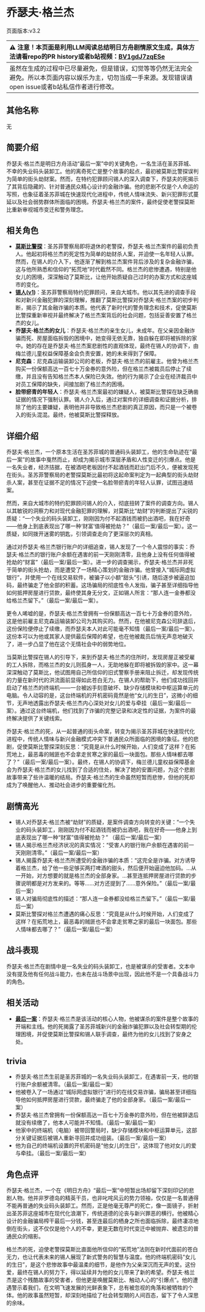 # 乔瑟夫·格兰杰
页面版本:v3.2
 

| :warning: 注意！本页面是利用LLM阅读总结明日方舟剧情原文生成，具体方法请看repo的PR history或者b站视频：[BV1gdJ7zqESe](https://www.bilibili.com/video/BV1gdJ7zqESe/)         |
|:----------------------------|
| 虽然在生成的过程中已尽量避免，但是错误，幻觉等等仍然无法完全避免。所以本页面内容以娱乐为主，切勿当成一手来源。发现错误请open issue或者b站私信作者进行修改。|



## 其他名称
无
## 简要介绍
乔瑟夫·格兰杰是明日方舟活动“最后一案”中的关键角色，一名生活在圣苏菲城、不幸的失业码头装卸工。他的离奇死亡是整个故事的起点，最初被莫斯比警探误判为简单的街头劫财案。然而，在特约犯罪顾问锡人的深入调查下，乔瑟夫的死揭示了其背后隐藏的、针对普通民众精心设计的金融诈骗。他的悲剧不仅是个人命运的写照，也象征着圣苏菲城在快速现代化进程中，传统人情味流失、新兴犯罪形式蔓延以及社会弱势群体所面临的困境。乔瑟夫·格兰杰的案件，最终促使老警探莫斯比重新审视城市变迁和警务理念。
## 相关角色
-   **[莫斯比警探](extended_char_mo_si_bi_jing_tan.md)**：圣苏菲警察局即将退休的老警探，乔瑟夫·格兰杰案件的最初负责人。他起初将格兰杰的死定性为简单的劫财杀人案，并迫使一名年轻人认罪。然而，在锡人的介入下，他逐渐了解到格兰杰案件背后涉及的复杂金融诈骗，这与他所熟悉和信仰的“拓荒地”时代截然不同。格兰杰的悲惨遭遇，特别是他女儿的困境，深深触动了莫斯比，让他开始质疑自己过时的办案方式和这座城市的变化。
-   **[锡人](char_4151_tinman.md)([v1](../chars/char_4151_tinman.md))**：圣苏菲警察局特约犯罪顾问，来自大城市。他以其先进的调查手段和对新兴金融犯罪的深刻理解，推翻了莫斯比警探对乔瑟夫·格兰杰案的初步判断，揭示了其金融诈骗的本质。他代表了新时代的警务理念和技术，促使莫斯比警探重新审视并最终解决了格兰杰案背后的社会问题，包括妥善安置了格兰杰的女儿。
-   **乔瑟夫·格兰杰的女儿**：乔瑟夫·格兰杰的亲生女儿，未成年。在父亲因金融诈骗而死、房屋面临拆毁的困境中，她变得无依无靠，独自躲在即将被拆除的家中。她的存在是乔瑟夫·格兰杰案悲剧性的直观体现，最终在锡人的协调下，由梅兰德儿童权益保障基金会负责安置，她的未来得到了保障。
-   **尼克森**：尼克森运输装卸公司的老板，乔瑟夫·格兰杰的前雇主。他曾为格兰杰购买一份保额高达一百七十万金券的意外险，但在格兰杰被裁员后停止了续缴，并且没有告知格兰杰本人保险已失效。他的行为揭示了企业在经济裁员中对员工保障的缺失，间接加剧了格兰杰的困境。
-   **脸带瘀青的年轻人**：乔瑟夫·格兰杰案最初的嫌疑人，被莫斯比警探在缺乏确凿证据的情况下强制认罪。锡人介入后，通过对案件的详细调查和证据分析，排除了他的主要嫌疑，表明他并非导致格兰杰悲剧的真正原因，而只是一个被卷入的街头混混。最终，他被莫斯比警探释放。
## 详细介绍
乔瑟夫·格兰杰，一个原本生活在圣苏菲城的普通码头装卸工，他的生命轨迹在“最后一案”的故事中戛然而止，却成为揭示城市深层矛盾和人性变迁的引爆点。他是一名失业者，经济拮据，在被酒吧老板因付不起酒钱而赶出门后不久，便被发现死在街头。圣苏菲警察局的老警探莫斯比最初将这起命案判定为一起典型的街头劫财杀人案，甚至在证据不足的情况下迫使一名脸带瘀青的年轻人认罪，试图迅速结案。

然而，来自大城市的特约犯罪顾问锡人的介入，彻底扭转了案件的调查方向。锡人以其敏锐的洞察力和对现代金融犯罪的理解，对莫斯比“劫财”的判断提出了尖锐的质疑：“一个失业的码头装卸工，刚刚因为付不起酒钱而被扔出酒吧，我在好奇——他身上到底表现出了哪一种‘财富’值得被抢劫？”（最后一案/最后一案）。这一质疑，如同拨开迷雾的钥匙，引领调查走向了更深层次的真相。

通过对乔瑟夫·格兰杰银行账户的详细追查，锡人发现了一个令人震惊的事实：乔瑟夫·格兰杰的银行账户余额在遇害的前一天刚刚清零，且他身上没有任何值得被抢劫的“财富”（最后一案/最后一案）。进一步的调查揭示，乔瑟夫·格兰杰并非死于简单的街头抢劫，而是遭受了一场精心策划的金融诈骗。他曾接入“城际网虚拟银行”，并使用一个在线交易软件，被骗子以小额“甜头”引诱，随后逐步被逼迫加码，最终骗走了他全部的积蓄。这场骗局的彻底性令人发指，骗子甚至详细指导他如何抵押房屋进行贷款，最终使其身无分文，正如锡人所言：“那人连一金券都没给格兰杰留下。”（最后一案/最后一案）。

更令人唏嘘的是，乔瑟夫·格兰杰曾拥有一份保额高达一百七十万金券的意外险，这是他前雇主尼克森运输装卸公司为其购买的。然而，在他被尼克森公司辞退后，这份保险便停止了续缴，而乔瑟夫本人对此可能毫不知情（最后一案/最后一案）。这份本可以为他或其家人提供最后保障的希望，也在他被裁员后悄无声息地破灭了，进一步凸显了他在这个无情社会中的弱势地位。

当莫斯比警探在锡人的引导下，来到乔瑟夫·格兰杰的住所时，发现房屋正被受雇的工人拆除，而格兰杰的女儿则孤身一人，无助地躲在即将被拆毁的家中。这一幕深深触动了莫斯比，他试图用自己所信仰的旧式警察手册来阻止拆迁，却发现传统的力量在新时代的洪流面前显得如此苍白无力。在锡人的帮助下，他们成功找回并启动了格兰杰的终端机——一台被凶手刻意破坏、缺少存储模块和中枢运算单元的电脑。令人动容的是，这台终端机的开机密码竟然是他“女儿的生日”，这微小的细节，无声地透露出乔瑟夫·格兰杰内心深处对女儿的爱与牵挂（最后一案/最后一案）。通过这台终端机，他们找到了诈骗的完整记录和决定性的证据，为案件的最终解决提供了关键线索。

乔瑟夫·格兰杰的死，从一起普通的街头命案，转变为揭示圣苏菲城在快速现代化进程中，传统人情味与新兴金融模式冲突下普通民众所面临的困境的象征。他的悲剧，促使莫斯比警探深刻反思：“究竟是从什么时候开始，人们变成了这样？在拓荒地上，最恶毒的贼匪也不会拿走贫寒之家的最后一块面包。那些人情味都去哪了？”（最后一案/最后一案）。最终，在锡人的协调下，梅兰德儿童权益保障基金会为乔瑟夫·格兰杰的女儿找到了合适的住处，解决了她的安置问题，为这个悲剧故事带来了些许温暖的结局。乔瑟夫·格兰杰的生命虽然短暂而悲惨，但他的死却成为了唤醒他人、推动社会进步的重要催化剂。
## 剧情高光
*   锡人对乔瑟夫·格兰杰被“劫财”的质疑，是案件调查方向转变的关键：“一个失业的码头装卸工，刚刚因为付不起酒钱而被扔出酒吧，我在好奇——他身上到底表现出了哪一种“财富”值得被抢劫？” （最后一案/最后一案）
*   锡人揭示格兰杰经济状况的真实情况：“受害人的银行账户余额在遇害的前一天刚刚清零。”（最后一案/最后一案）
*   锡人揭露乔瑟夫·格兰杰所遭受的金融诈骗的本质：“这完全是诈骗。对方诱导着格兰杰，给了他一些足够买两打啤酒的甜头，然后便开始逼迫他加码。...从一开始，对方想要的就是格兰杰的全部身家。...甚至连抵押房屋进行贷款的步骤说明都是对方发来的。等等......对方还提到了......意外保险。”（最后一案/最后一案）
*   锡人对骗局彻底性的描述：“那人连一金券都没给格兰杰留下。”（最后一案/最后一案）
*   莫斯比警探对格兰杰遭遇的痛心反思：“究竟是从什么时候开始，人们变成了这样？在拓荒地上，最恶毒的贼匪也不会拿走贫寒之家的最后一块面包。那些人情味都去哪了？”（最后一案/最后一案）
## 战斗表现
乔瑟夫·格兰杰在剧情中是一名失业的码头装卸工，也是被谋杀的受害者。文本中没有提及他有任何战斗能力，也未在战斗场景中出现，因此他不是一个具备战斗力的角色。
## 相关活动
-   **[最后一案](../stories/story_tinman_set_1.md)**：乔瑟夫·格兰杰是该活动的核心人物，他被谋杀的案件是整个故事的开端和主线。他的死揭露了圣苏菲城新兴的金融诈骗犯罪以及社会转型期的伦理困境，并促使莫斯比警探和锡人联手调查，最终为他的女儿找到了安身之处。
## trivia
*   乔瑟夫·格兰杰生前是圣苏菲城的一名失业码头装卸工，在遇害前一天，他的银行账户余额被清零。（最后一案/最后一案）
*   他被卷入了一场通过“城际网虚拟银行”进行的在线交易诈骗，骗局甚至详细指导他如何抵押房屋进行贷款，最终骗走了他的全部身家。（最后一案/最后一案）
*   乔瑟夫·格兰杰曾拥有一份保额高达一百七十万金券的意外险，但在他被辞退后就没有续缴了，他本人可能并不知情。（最后一案/最后一案）
*   他家中的终端机（电脑）被带回警局时，缺少存储模块和中枢运算单元，这部分关键证据后被锡人重新寻回并成功组装。（最后一案/最后一案）
*   他为自己的终端机设置的开机密码是“他女儿的生日”，这体现了他对女儿的爱与牵挂。（最后一案/最后一案）
## 角色点评
乔瑟夫·格兰杰，一个在《明日方舟》“最后一案”中短暂出场却留下深刻印记的悲剧人物。他并非罗德岛的精英干员，也非叱咤风云的势力领袖，仅仅是一名普通得不能再普通的失业码头装卸工。然而，正是他毫无尊严的死亡，像一面镜子，折射出圣苏菲这座城市在现代化浪潮下，传统道德的沦丧与新兴罪恶的横行。他被精心设计的金融骗局榨干最后一分钱，甚至连最后的栖身之所也面临拆除，最终凄凉地倒在街头，这不仅仅是他个人的不幸，更是无数在时代变迁中被抛弃、被遗忘的普通民众的缩影。

格兰杰的死，迫使老警探莫斯比直面他所信仰的“拓荒地”法则在新时代面前的苍白无力，也让代表未来的锡人展现了新式警务的智慧与温度。他的终端机密码“女儿的生日”，是这个悲惨故事中最温柔的细节，是他作为父亲深沉而无声的爱。这份爱，最终在锡人的努力下，得以延续并为他的女儿带来了新的希望。乔瑟夫·格兰杰是这个残酷故事的受害者，但他更是唤醒莫斯比、触动人心的“引爆点”。他的遭遇警示着我们，在文明飞速发展的光鲜表象下，总有被忽视的角落和被牺牲的个体。他的故事虽然短暂，却深刻地描绘了社会转型期的人间百态，留下了令人深思的余味。